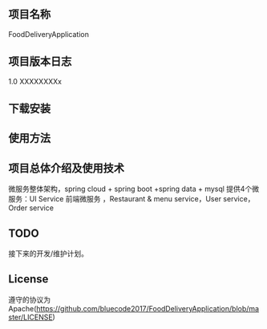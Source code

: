 ## 项目名称 
FoodDeliveryApplication

## 项目版本日志
1.0 XXXXXXXXx

## 下载安装


## 使用方法


## 项目总体介绍及使用技术


微服务整体架构，spring cloud + spring boot +spring data + mysql
提供4个微服务：UI Service 前端微服务 ，Restaurant & menu service，User service，Order service   


## TODO

接下来的开发/维护计划。


## License

遵守的协议为Apache(https://github.com/bluecode2017/FoodDeliveryApplication/blob/master/LICENSE)

